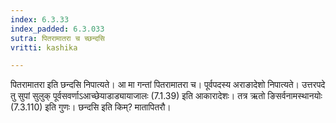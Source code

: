 ```yaml
---
index: 6.3.33
index_padded: 6.3.033
sutra: पितरामातरा च च्छन्दसि
vritti: kashika

---
```

पितरामातरा इति छन्दसि निपात्यते। आ मा गन्तां पितरामातरा च। पूर्वपदस्य अराङादेशो निपात्यते। उत्तरपदे तु सुपां सुलुक् पूर्वसवर्णाऽआच्छेयाडाड्यायाजालः (7.1.39) इति आकारादेशः। तत्र ऋतो ङिसर्वनामस्थानयोः (7.3.110) इति गुणः। छन्दसि इति किम्? मातापितरौ।